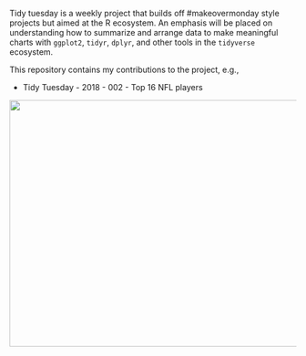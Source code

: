 Tidy tuesday is a weekly project that builds off #makeovermonday style projects but aimed at the R ecosystem. An emphasis will be placed on understanding how to summarize and arrange data to make meaningful charts with `ggplot2`, `tidyr`, `dplyr`, and other tools in the `tidyverse` ecosystem.

This repository contains my contributions to the project, e.g.,

 - Tidy Tuesday - 2018 - 002 - Top 16 NFL players
 
 <img src= "tidytuesday/imgs/image.png" title="Tidy Tuesday 002 - Top 16 QB" alt=""  width="650" height="432"/>
